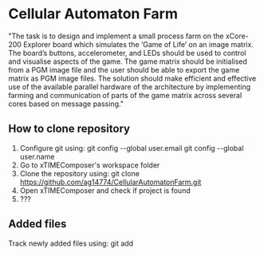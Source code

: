 # Cellular Automaton Farm

"The task is to design and implement a small process
farm on the xCore-200 Explorer board which simulates the ‘Game of
Life’ on an image matrix. The board’s buttons, accelerometer, and
LEDs should be used to control and visualise aspects of the game.
The game matrix should be initialised from a PGM image file and the
user should be able to export the game matrix as PGM image files.
The solution should make efficient and effective use of the
available parallel hardware of the architecture by implementing
farming and communication of parts of the game matrix across
several cores based on message passing."

## How to clone repository

1. Configure git using: git config --global user.email <email here>
                        git config --global user.name  <Name here in quotes>
2. Go to xTIMEComposer's workspace folder
3. Clone the repository using: git clone https://github.com/ag14774/CellularAutomatonFarm.git
4. Open xTIMEComposer and check if project is found
5. ???

## Added files

Track newly added files using: git add <filename>
